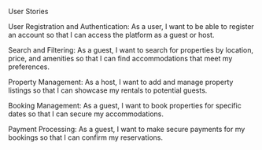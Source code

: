 User Stories

User Registration and Authentication:
As a user, I want to be able to register an account so that I can access the platform as a guest or host.

Search and Filtering:
As a guest, I want to search for properties by location, price, and amenities so that I can find accommodations that meet my preferences.

Property Management:
As a host, I want to add and manage property listings so that I can showcase my rentals to potential guests.

Booking Management:
As a guest, I want to book properties for specific dates so that I can secure my accommodations.

Payment Processing:
As a guest, I want to make secure payments for my bookings so that I can confirm my reservations.
